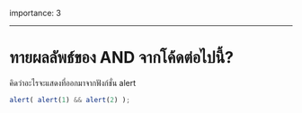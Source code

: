 importance: 3

---

# ทายผลลัพธ์ของ AND จากโค้ดต่อไปนี้?

คิดว่าอะไรจะแสดงที่ออกมาจากฟังก์ชั่น alert

```js
alert( alert(1) && alert(2) );
```

